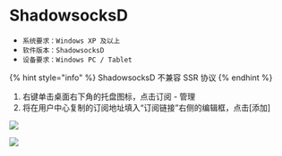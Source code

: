 # ShadowsocksD

* `系统要求：Windows XP 及以上`
* `软件版本：ShadowsocksD`
* `设备要求：Windows PC / Tablet`

{% hint style="info" %}
ShadowsocksD 不兼容 SSR 协议
{% endhint %}

1. 右键单击桌面右下角的托盘图标，点击订阅 - 管理
2. 将在用户中心复制的订阅地址填入“订阅链接”右侧的编辑框，点击\[添加\]



![](../../.gitbook/assets/image%20%2820%29.png)

![](../../.gitbook/assets/image%20%283%29.png)



